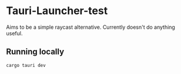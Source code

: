 # Tauri-Launcher-test

Aims to be a simple raycast alternative.
Currently doesn't do anything useful.

## Running locally

```sh
cargo tauri dev
```
